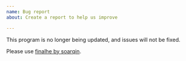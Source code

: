 ```yaml
---
name: Bug report
about: Create a report to help us improve

---
```


This program is no longer being updated, and issues will not be fixed.

Please use [finalhe by soarqin](https://github.com/soarqin/finalhe).
